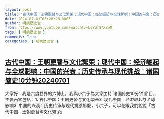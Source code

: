 ```yaml
---
layout: post
title: "古代中国：王朝更替与文化繁荣；现代中国：经济崛起与全球影响；中国的兴衰：历史传承与现代挑战：诸国简史10分钟20240701"
date: 2024-07-01T05:28:26.000Z
author: 明鏡歷史台
from: https://www.youtube.com/watch?v=LsY3r8YXZeM
tags: [ 明鏡歷史台 ]
comments: True
categories: [ 明鏡歷史台 ]
---
```

<!--1719811706000-->
[古代中国：王朝更替与文化繁荣；现代中国：经济崛起与全球影响；中国的兴衰：历史传承与现代挑战：诸国简史10分钟20240701](https://www.youtube.com/watch?v=LsY3r8YXZeM)
------

<div>
大家好！我是六度世界的六博士，我與小六子為大家主持 诸国简史10分钟 節目，主要內容包括：1. 古代中国：王朝更替与文化繁荣2. 现代中国：经济崛起与全球影响3. 中国的兴衰：历史传承与现代挑战那麼，小六子，可以先跟我們說說「古代中国：王朝更替与文化繁荣」
</div>

